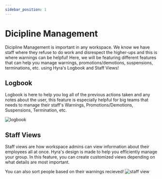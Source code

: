 ```yaml
---
sidebar_position: 1
---
```

# Dicipline Management
Dicipline Management is important in any workspace. We know we have staff where they refuse to do work and disrespect the higher-ups and this is where warnings can be helpful! Here, we will be featuring different features that can help you manage warnings, promotions/demotions, suspensions, terminations, etc. using Hyra's Logbook and Staff Views!

## Logbook
Logbook is here to help you log all of the previous actions taken and any notes about the user, this feature is especially helpful for big teams that needs to manage their staff's Warnings, Promotions/Demotions, Suspensions, Termination, etc.

![logbook](/img/hyra-logbook.gif)

## Staff Views
Staff views are how workspace admins can view information about their employees all at once. Hyra's design is made to help you efficiently manage your group. In this feature, you can create customized views depending on what details are most important.

You can also sort people based on their warnings recieved!
![staff view](img/hyra-staffview.gif)